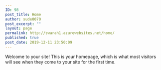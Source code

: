 ```yaml
---
ID: 98
post_title: Home
author: sude0070
post_excerpt: ""
layout: page
permalink: http://swarah1.azurewebsites.net/home/
published: true
post_date: 2019-12-11 23:50:09
---
```

<!-- wp:paragraph -->
<p>Welcome to your site! This is your homepage, which is what most visitors will see when they come to your site for the first time.</p>
<!-- /wp:paragraph -->